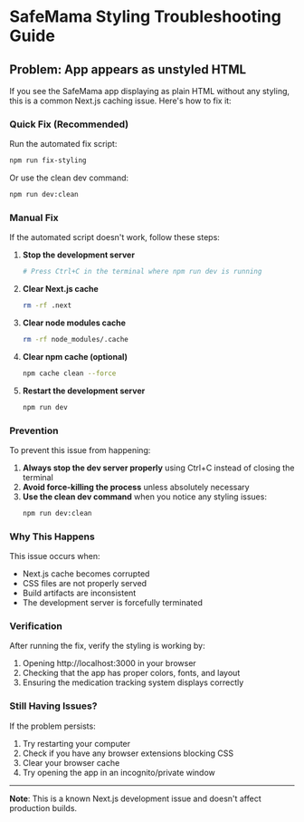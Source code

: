 # SafeMama Styling Troubleshooting Guide

## Problem: App appears as unstyled HTML

If you see the SafeMama app displaying as plain HTML without any styling, this is a common Next.js caching issue. Here's how to fix it:

### Quick Fix (Recommended)

Run the automated fix script:
```bash
npm run fix-styling
```

Or use the clean dev command:
```bash
npm run dev:clean
```

### Manual Fix

If the automated script doesn't work, follow these steps:

1. **Stop the development server**
   ```bash
   # Press Ctrl+C in the terminal where npm run dev is running
   ```

2. **Clear Next.js cache**
   ```bash
   rm -rf .next
   ```

3. **Clear node modules cache**
   ```bash
   rm -rf node_modules/.cache
   ```

4. **Clear npm cache (optional)**
   ```bash
   npm cache clean --force
   ```

5. **Restart the development server**
   ```bash
   npm run dev
   ```

### Prevention

To prevent this issue from happening:

1. **Always stop the dev server properly** using Ctrl+C instead of closing the terminal
2. **Avoid force-killing the process** unless absolutely necessary
3. **Use the clean dev command** when you notice any styling issues:
   ```bash
   npm run dev:clean
   ```

### Why This Happens

This issue occurs when:
- Next.js cache becomes corrupted
- CSS files are not properly served
- Build artifacts are inconsistent
- The development server is forcefully terminated

### Verification

After running the fix, verify the styling is working by:
1. Opening http://localhost:3000 in your browser
2. Checking that the app has proper colors, fonts, and layout
3. Ensuring the medication tracking system displays correctly

### Still Having Issues?

If the problem persists:
1. Try restarting your computer
2. Check if you have any browser extensions blocking CSS
3. Clear your browser cache
4. Try opening the app in an incognito/private window

---

**Note**: This is a known Next.js development issue and doesn't affect production builds.








